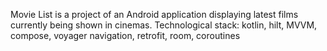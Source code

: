 Movie List is a project of an Android application displaying latest films currently being shown in cinemas.
Technological stack: kotlin, hilt, MVVM, compose, voyager navigation, retrofit, room, coroutines
